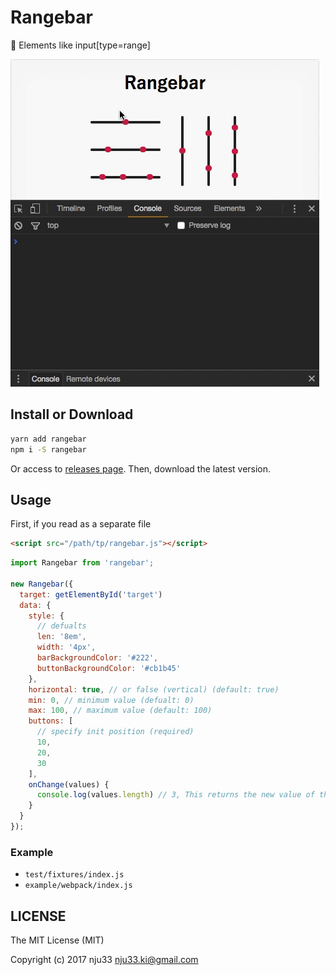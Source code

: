 # Rangebar

<!-- [![XO code style](https://img.shields.io/badge/code_style-XO-5ed9c7.svg)](https://github.com/sindresorhus/xo)

[![Build Status](https://travis-ci.org/nju33/rangebar.svg?branch=master)](https://travis-ci.org/nju33/rangebar) -->

💊 Elements like input[type=range]


![screenshot](https://github.com/nju33/rangebar/raw/master/images/screenshot.gif?raw=true)

## Install or Download

```sh
yarn add rangebar
npm i -S rangebar
```

Or access to [releases page](https://github.com/nju33/rangebar/releases).
Then, download the latest version.

## Usage

First, if you read as a separate file

```html
<script src="/path/tp/rangebar.js"></script>
```

```js
import Rangebar from 'rangebar';

new Rangebar({
  target: getElementById('target')
  data: {
    style: {
      // defualts
      len: '8em',
      width: '4px',
      barBackgroundColor: '#222',
      buttonBackgroundColor: '#cb1b45'
    },
    horizontal: true, // or false (vertical) (default: true)
    min: 0, // minimum value (defualt: 0)
    max: 100, // maximum value (default: 100)
    buttons: [
      // specify init position (required)
      10,
      20,
      30
    ],
    onChange(values) {
      console.log(values.length) // 3, This returns the new value of this.buttons
    }
  }
});
```

### Example

- `test/fixtures/index.js`
- `example/webpack/index.js`

## LICENSE

The MIT License (MIT)

Copyright (c) 2017 nju33 <nju33.ki@gmail.com>
